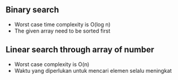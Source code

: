 ## Binary search 
- Worst case time complexity is O(log n)
- The given array need to be sorted first

## Linear search through array of number
- Worst case complexity is O(n)
- Waktu yang diperlukan untuk mencari elemen selalu meningkat
 